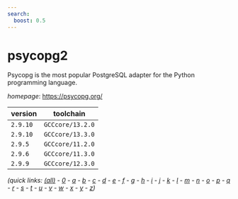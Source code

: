 ```yaml
---
search:
  boost: 0.5
---
```

# psycopg2

Psycopg is the most popular PostgreSQL adapter for the Python programming language.

*homepage*: <https://psycopg.org/>

version | toolchain
--------|----------
``2.9.10`` | ``GCCcore/13.2.0``
``2.9.10`` | ``GCCcore/13.3.0``
``2.9.5`` | ``GCCcore/11.2.0``
``2.9.6`` | ``GCCcore/11.3.0``
``2.9.9`` | ``GCCcore/12.3.0``


*(quick links: [(all)](../index.md) - [0](../0/index.md) - [a](../a/index.md) - [b](../b/index.md) - [c](../c/index.md) - [d](../d/index.md) - [e](../e/index.md) - [f](../f/index.md) - [g](../g/index.md) - [h](../h/index.md) - [i](../i/index.md) - [j](../j/index.md) - [k](../k/index.md) - [l](../l/index.md) - [m](../m/index.md) - [n](../n/index.md) - [o](../o/index.md) - [p](../p/index.md) - [q](../q/index.md) - [r](../r/index.md) - [s](../s/index.md) - [t](../t/index.md) - [u](../u/index.md) - [v](../v/index.md) - [w](../w/index.md) - [x](../x/index.md) - [y](../y/index.md) - [z](../z/index.md))*

